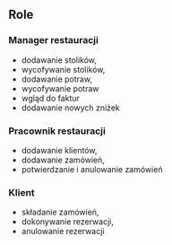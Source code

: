 ## Role

### Manager restauracji

- dodawanie stolików,
- wycofywanie stolików,
- dodawanie potraw,
- wycofywanie potraw
- wgląd do faktur
- dodawanie nowych zniżek

### Pracownik restauracji

- dodawanie klientów,
- dodawanie zamówień,
- potwierdzanie i anulowanie zamówień

### Klient

- składanie zamówień,
- dokonywanie rezerwacji,
- anulowanie rezerwacji
